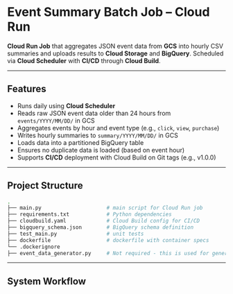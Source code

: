 # Event Summary Batch Job – Cloud Run
**Cloud Run Job** that aggregates JSON event data from **GCS** into hourly CSV summaries and uploads results to **Cloud Storage** and **BigQuery**. Scheduled via **Cloud Scheduler** with **CI/CD** through **Cloud Build**.

---

## Features

* Runs daily using **Cloud Scheduler**
* Reads raw JSON event data older than 24 hours from `events/YYYY/MM/DD/` in GCS
* Aggregates events by hour and event type (e.g., `click`, `view`, `purchase`)
* Writes hourly summaries to `summary/YYYY/MM/DD/` in GCS
* Loads data into a partitioned BigQuery table
* Ensures no duplicate data is loaded (based on event hour)
* Supports **CI/CD** deployment with Cloud Build on Git tags (e.g., v1.0.0)

---

## Project Structure

```bash
.
├── main.py                     # main script for Cloud Run job
├── requirements.txt            # Python dependencies
├── cloudbuild.yaml             # Cloud Build config for CI/CD
├── bigquery_schema.json        # BigQuery schema definition
├── test_main.py                # unit tests
├── dockerfile 	                # dockerfile with container specs
└── .dockerignore
├── event_data_generator.py     # Not required - this is used for generating sample source data

```

---

## System Workflow


